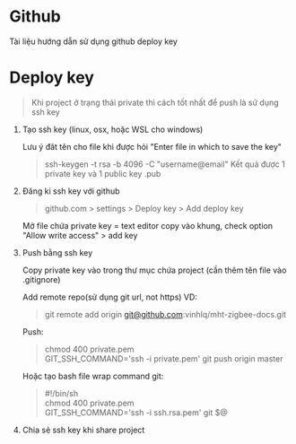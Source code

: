 # Github

Tài liệu hướng dẫn sử dụng github deploy key

# Deploy key

> Khi project ở trạng thái private thì cách tốt nhất để  push là sử dụng ssh key

  1. Tạo ssh key (linux, osx, hoặc WSL cho windows)

      Lưu ý đăt tên cho file khi được hỏi "Enter file in which to save the key"
      > ssh-keygen -t rsa -b 4096 -C "username@email"
      Kết quả được 1 private key và 1 public key .pub

  2. Đăng ki ssh key với github
      > github.com > settings > Deploy key > Add deploy key

      Mở file chứa private key = text editor copy vào khung, check option "Allow write access" > add key

  3. Push bằng ssh key

      Copy private key vào trong thư mục chứa project (cần thêm tên file vào .gitignore)

      Add remote repo(sử dụng git url, not https) VD:

      > git remote add origin git@github.com:vinhlq/mht-zigbee-docs.git

      Push:
      > chmod 400 private.pem\
      GIT_SSH_COMMAND='ssh -i private.pem' git push origin master

      Hoặc tạo bash file wrap command git:
      > #!/bin/sh\
      chmod 400 private.pem\
      GIT_SSH_COMMAND='ssh -i ssh.rsa.pem' git $@

  4. Chia sẻ ssh key khi share project
    
